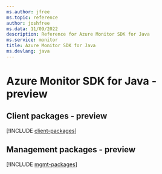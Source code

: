 ```yaml
---
ms.author: jfree
ms.topic: reference
author: joshfree
ms.data: 11/09/2022
description: Reference for Azure Monitor SDK for Java
ms.service: monitor
title: Azure Monitor SDK for Java
ms.devlang: java
---
```

# Azure Monitor SDK for Java - preview

## Client packages - preview
[!INCLUDE [client-packages](monitor-client-index.md)]
## Management packages - preview
[!INCLUDE [mgmt-packages](monitor-mgmt-index.md)]